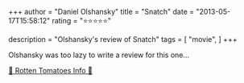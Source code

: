 +++
author = "Daniel Olshansky"
title = "Snatch"
date = "2013-05-17T15:58:12"
rating = "⭐⭐⭐⭐⭐"

description = "Olshansky's review of Snatch"
tags = [
    "movie",
]
+++


Olshansky was too lazy to write a review for this one...

[🍅 Rotten Tomatoes Info 🍅](https://www.rottentomatoes.com//m/snatch)